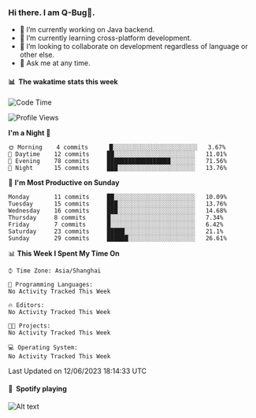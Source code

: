 ### Hi there. I am Q-Bug🐞.

- 🔭 I’m currently working on Java backend.
- 🌱 I’m currently learning cross-platform development.
- 👯 I’m looking to collaborate on development regardless of language or other else.
- 💬 Ask me at any time.

#### 📊 &nbsp;**The wakatime stats this week**  
<!--START_SECTION:waka-->
![Code Time](http://img.shields.io/badge/Code%20Time-61%20hrs%2058%20mins-blue)

![Profile Views](http://img.shields.io/badge/Profile%20Views-0-blue)

**I'm a Night 🦉** 

```text
🌞 Morning    4 commits      █░░░░░░░░░░░░░░░░░░░░░░░░   3.67% 
🌆 Daytime    12 commits     ██░░░░░░░░░░░░░░░░░░░░░░░   11.01% 
🌃 Evening    78 commits     ██████████████████░░░░░░░   71.56% 
🌙 Night      15 commits     ███░░░░░░░░░░░░░░░░░░░░░░   13.76%

```
📅 **I'm Most Productive on Sunday** 

```text
Monday       11 commits     ██░░░░░░░░░░░░░░░░░░░░░░░   10.09% 
Tuesday      15 commits     ███░░░░░░░░░░░░░░░░░░░░░░   13.76% 
Wednesday    16 commits     ███░░░░░░░░░░░░░░░░░░░░░░   14.68% 
Thursday     8 commits      █░░░░░░░░░░░░░░░░░░░░░░░░   7.34% 
Friday       7 commits      █░░░░░░░░░░░░░░░░░░░░░░░░   6.42% 
Saturday     23 commits     █████░░░░░░░░░░░░░░░░░░░░   21.1% 
Sunday       29 commits     ██████░░░░░░░░░░░░░░░░░░░   26.61%

```


📊 **This Week I Spent My Time On** 

```text
⌚︎ Time Zone: Asia/Shanghai

💬 Programming Languages: 
No Activity Tracked This Week

🔥 Editors: 
No Activity Tracked This Week

🐱‍💻 Projects: 
No Activity Tracked This Week

💻 Operating System: 
No Activity Tracked This Week

```


 Last Updated on 12/06/2023 18:14:33 UTC
<!--END_SECTION:waka-->

#### 🎵 &nbsp;**Spotify playing**  
![Alt text](https://spotify-recently-played-readme.vercel.app/api?user=e5y1o4x7kdt9kf2blu4wvmb4s&unique={true|1|on|yes})
